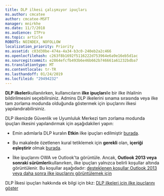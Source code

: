```yaml
---
title: DLP ilkesi çalışmıyor ipuçları
ms.author: cmcatee
author: cmcatee-MSFT
manager: mnirkhe
ms.date: 11/7/2018
ms.audience: ITPro
ms.topic: article
ROBOTS: NOINDEX, NOFOLLOW
localization_priority: Priority
ms.assetid: c03d30be-474a-4a34-b3c0-240eb2a2c466
ms.openlocfilehash: c263f8b1692f5116222d753964e6a9e16eb5d1ac
ms.sourcegitcommit: e2864efcfb493b6e46b662b746661a61232bdba7
ms.translationtype: MT
ms.contentlocale: tr-TR
ms.lasthandoff: 01/24/2019
ms.locfileid: "29494232"
---
```

**DLP ilkeleri**kullanılırken, kullanıcıların **ilke ipuçları**ile bir ilke ihlalinin bildirilmesini seçebilirsiniz. Admins DLP ilkelerini sınama sırasında veya ilke tam zorlama modunda olduğunda göstermek için ipuçlarını ilkesi yapılandırabilirsiniz. 
  
DLP ilkenizde Güvenlik ve Uyumluluk Merkezi tam zorlama modunda ipuçları ilkesini yapılandırmak için aşağıdakileri yapın:
  
- Emin adımlarla DLP kuralın **Etkin** ilke ipuçları edilmiştir [burada](https://docs.microsoft.com/en-us/office365/securitycompliance/use-notifications-and-policy-tips).
    
- Bu makalede özetlenen kural tetiklemek için **gerekli** olan, **içeriği eşleştirir** olmak [burada](https://docs.microsoft.com/en-us/office365/securitycompliance/what-the-sensitive-information-types-look-for).
    
- İlke ipuçlarını OWA ve Outlook'ta görüntüle. Ancak, **Outlook 2013 veya sonraki sürümleri**kullanırken, ilke ipuçları yalnızca belirli koşullar altında görüntülenir. Bu koşullar aşağıdadır: [desteklenen koşullar Outlook 2013 veya daha sonra ilke ipuçlarını görüntülemek için](https://docs.microsoft.com/en-us/office365/securitycompliance/use-notifications-and-policy-tips#outlook-2013-and-later-supports-showing-policy-tips-for-only-some-conditions)
    
DLP İlkesi ipuçları hakkında ek bilgi için bkz: [DLP ilkeleri için ilke ipuçlarını göster](https://docs.microsoft.com/en-us/office365/securitycompliance/use-notifications-and-policy-tips)
  

